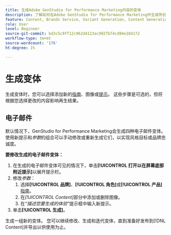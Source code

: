 ```yaml
---
title: 生成Adobe GenStudio for Performance Marketing内容的变体
description: 了解如何在Adobe GenStudio for Performance Marketing中生成所创建内容的变体。
feature: Content, Brands Service, Variant Generation, Content Generation
role: User
level: Beginner
source-git-commit: bd3c5c9ff12c962d4123ac992fb74cd94e184172
workflow-type: tm+mt
source-wordcount: '176'
ht-degree: 1%

---
```



# 生成变体

生成变体时，您可以选择添加新的[指南](/help/user-guide/guidelines/overview.md)、图像或[提示](/help/user-guide/effective-prompts.md)。 这些步骤是可选的，但将根据您选择更改的内容影响再生结果。

## 电子邮件

默认情况下，GenStudio for Performance Marketing会生成四种电子邮件变体。 使用新提示和&#x200B;_参数_&#x200B;的组合可以手动修改或重新生成它们，以实现风格目标或品牌忠诚度。

**要修改生成的电子邮件变体：**

1. 在生成的电子邮件变体可见的情况下，单击&#x200B;**[!UICONTROL 打开以在屏幕底部附近提示]**&#x200B;以展开提示栏。
1. 修改&#x200B;_参数_：
   1. 选择&#x200B;**[!UICONTROL 品牌]**、**[!UICONTROL 角色]**&#x200B;或&#x200B;**[!UICONTROL 产品]** [指南](/help/user-guide/guidelines/overview.md)。
   1. 在&#x200B;_[!UICONTROL Content]_&#x200B;部分中添加或删除图像。
   1. 在&#x200B;_“描述您要生成的体验”_&#x200B;提示框中输入新提示。
1. 单击&#x200B;**[!UICONTROL 生成]**。

生成一组新的变体。 您可以继续修改、生成和迭代变体，直到准备好发布到[!DNL Content]并导出以供使用为止。
